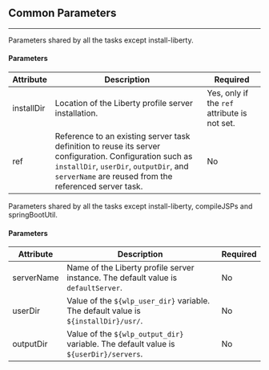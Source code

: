 ## Common Parameters
---

Parameters shared by all the tasks except install-liberty.

#### Parameters

| Attribute | Description | Required |
| --------- | ------------ | ----------|
| installDir | Location of the Liberty profile server installation. | Yes, only if the `ref` attribute is not set. |
| ref | Reference to an existing server task definition to reuse its server configuration. Configuration such as `installDir`, `userDir`, `outputDir`, and `serverName` are reused from the referenced server task. | No |

Parameters shared by all the tasks except install-liberty, compileJSPs and springBootUtil.

#### Parameters
| Attribute | Description | Required |
| --------- | ------------ | ----------|
| serverName | Name of the Liberty profile server instance. The default value is `defaultServer`. | No |
| userDir | Value of the `${wlp_user_dir}` variable. The default value is `${installDir}/usr/`. | No |
| outputDir | Value of the `${wlp_output_dir}` variable. The default value is `${userDir}/servers`. | No |

